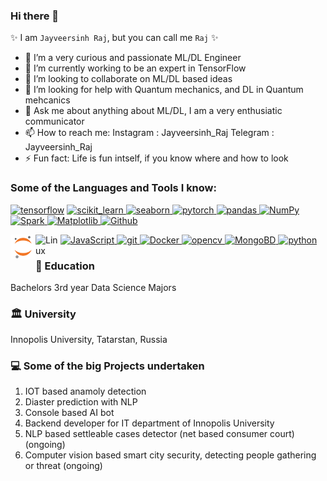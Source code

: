 ### Hi there 👋

✨ I am `Jayveersinh Raj`, but you can call me `Raj` ✨


- 🔭 I’m a very curious and passionate ML/DL Engineer
- 🌱 I’m currently working to be an expert in TensorFlow
- 👯 I’m looking to collaborate on ML/DL based ideas
- 🤔 I’m looking for help with Quantum mechanics, and DL in Quantum mehcanics
- 💬 Ask me about anything about ML/DL, I am a very enthusiatic communicator
- 📫 How to reach me:
      Instagram : Jayveersinh_Raj
      Telegram : Jayveersinh_Raj
- ⚡ Fun fact: Life is fun intself, if you know where and how to look 

### Some of the Languages and Tools I know:

<p align="left">
<a href="https://www.tensorflow.org" target="_blank" rel="noreferrer"> <img src="https://www.vectorlogo.zone/logos/tensorflow/tensorflow-icon.svg" alt="tensorflow" width="40" height="40"/></a> <a href="https://scikit-learn.org/" target="_blank" rel="noreferrer"> <img src="https://upload.wikimedia.org/wikipedia/commons/0/05/Scikit_learn_logo_small.svg" alt="scikit_learn" width="40" height="40"/> </a> <a href="https://seaborn.pydata.org/" target="_blank" rel="noreferrer"> <img src="https://seaborn.pydata.org/_images/logo-mark-lightbg.svg" alt="seaborn" width="40" height="40"/> </a> <a href="https://pytorch.org/" target="_blank" rel="noreferrer"> <img src="https://www.vectorlogo.zone/logos/pytorch/pytorch-icon.svg" alt="pytorch" width="40" height="40"/> </a> <a href="https://pandas.pydata.org/" target="_blank" rel="noreferrer"> <img src="https://c.tenor.com/sq1CGK9WxMUAAAAM/kung-fu-panda.gif" alt="pandas" width="40" height="40"/> </a> <a href="https://numpy.org/doc/" target="_blank" rel="noreferrer"> <img src="https://www.vectorlogo.zone/logos/numpy/numpy-icon.svg" alt="NumPy" width="40" height="40"/> </a>  <a href="https://spark.apache.org/docs/latest/api/python/" target="_blank" rel="noreferrer"> <img src="https://www.vectorlogo.zone/logos/apache_spark/apache_spark-ar21.svg" alt="Spark" width="40" height="40"/> </a> <a href="https://matplotlib.org/stable/index.html" target="_blank" rel="noreferrer"> <img src="https://seeklogo.com/images/M/matplotlib-logo-AEB3DC9BB4-seeklogo.com.png" alt="Matplotlib" width="40" height="40"/> </a> <a href="https://github.com/Jayveersinh-Raj" target="_blank" rel="noreferrer"> <img src="https://user-images.githubusercontent.com/69463767/186470688-90c75e77-fa97-42db-9285-8fd1182a596e.gif" alt="Github" width="40" height="40"/> </a>


<a href="https://jupyter.org/" target="_blank" rel="noreferrer"> <img align="left" alt="Jupyter Notebook" width="40px" src="https://raw.githubusercontent.com/github/explore/80688e429a7d4ef2fca1e82350fe8e3517d3494d/topics/jupyter-notebook/jupyter-notebook.png" /></a>
<a href="https://www.postgresql.org/docs/" target="_blank" rel="noreferrer"><img align="left" alt="Linux" width="40px" src="https://img.icons8.com/color/344/postgreesql.png" /></a>
<a href="https://developer.mozilla.org/en-US/docs/Web/JavaScript" target="_blank" rel="noreferrer"> <img src="https://user-images.githubusercontent.com/69463767/186471708-d516baca-b7e8-40d1-af3a-fa748b500f6f.gif" alt="JavaScript" width="40" height="40"/> </a> <a href="https://git-scm.com/" target="_blank" rel="noreferrer"> <img src="https://www.vectorlogo.zone/logos/git-scm/git-scm-icon.svg" alt="git" width="40" height="40"/> </a> <a href="https://docs.docker.com/" target="_blank" rel="noreferrer"> <img src="https://c.tenor.com/z3Vqx6hmE5QAAAAC/whale-docker.gif" alt="Docker" width="40" height="40"/> </a> <a href="https://nodejs.org/en/docs/" target="_blank" rel="noreferrer"> <img src="https://img.icons8.com/color/344/nodejs.png" alt="opencv" width="40" height="40"/> </a> <a href="https://www.mongodb.com/docs/" target="_blank" rel="noreferrer"> <img src="https://cdn.iconscout.com/icon/free/png-128/mongodb-5-1175140.png" alt="MongoBD" width="40" height="40"/> </a> <a href="https://www.python.org" target="_blank" rel="noreferrer"> <img src="https://user-images.githubusercontent.com/69463767/186472261-5fff8e82-c503-4daf-98ee-b41217a2d94f.gif" alt="python" width="40" height="40"/> </a>    </p>
 



 
 ### 📖 Education 
 Bachelors 3rd year Data Science Majors
 ### 🏛️ University
 Innopolis University, Tatarstan, Russia
 
 ### 💻 Some of the big Projects undertaken
  1. IOT based anamoly detection
  2. Diaster prediction with NLP
  3. Console based AI bot
  4. Backend developer for IT department of Innopolis University
  5. NLP based settleable cases detector (net based consumer court)(ongoing)
  6. Computer vision based smart city security, detecting people gathering or threat (ongoing)
